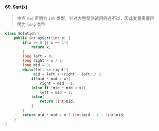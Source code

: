 #### [69. Sqrt(x)](https://leetcode-cn.com/problems/sqrtx/)

> 中点 `mid` 声明为 `int` 类型，针对大整型测试用例通不过，因此变量需要声明为 `long` 类型

```java
class Solution {
    public int mySqrt(int x) {
        if(x == 0 || x == 1){
            return x;
        }
        long left = 0;
        long right = x / 2;
        long mid = 0;
        while(left <= right){
             mid = left + (right - left) / 2;
            if(mid * mid > x){
                right = mid - 1;
            }else if (mid * mid < x){
                left = mid + 1;
            }else{
                return (int)mid;
            }
        }
        return mid * mid > x ? (int)mid - 1 : (int)mid;
    }
}
```

